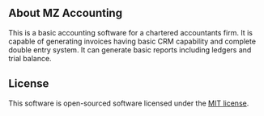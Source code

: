## About MZ Accounting

This is a basic accounting software for a chartered accountants firm. It is capable of generating invoices having basic CRM capability and complete double entry system. It can generate basic reports including ledgers and trial balance.

## License

This software is open-sourced software licensed under the [MIT license](https://opensource.org/licenses/MIT).
